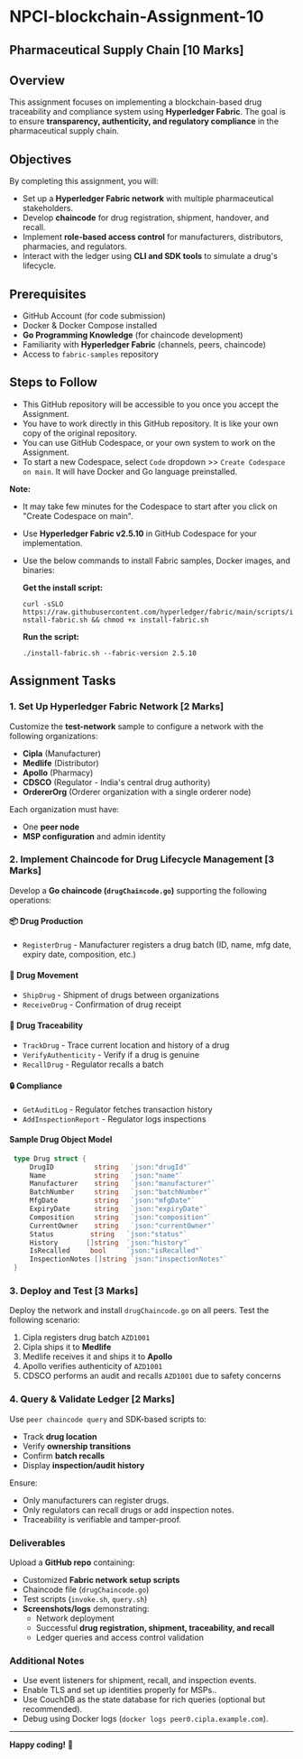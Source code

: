 # NPCI-blockchain-Assignment-10
## Pharmaceutical Supply Chain [10 Marks]

## Overview
This assignment focuses on implementing a blockchain-based drug traceability and compliance system using **Hyperledger Fabric**. The goal is to ensure **transparency, authenticity, and regulatory compliance** in the pharmaceutical supply chain.

## Objectives
By completing this assignment, you will:
- Set up a **Hyperledger Fabric network** with multiple pharmaceutical stakeholders.
- Develop **chaincode** for drug registration, shipment, handover, and recall.
- Implement **role-based access control** for manufacturers, distributors, pharmacies, and regulators.
- Interact with the ledger using **CLI and SDK tools** to simulate a drug's lifecycle.

## Prerequisites
- GitHub Account (for code submission)
- Docker & Docker Compose installed
- **Go Programming Knowledge** (for chaincode development)
- Familiarity with **Hyperledger Fabric** (channels, peers, chaincode)
- Access to `fabric-samples` repository

## Steps to Follow

- This GitHub repository will be accessible to you once you accept the Assignment.
- You have to work directly in this GitHub repository. It is like your own copy of the original repository.
- You can use GitHub Codespace, or your own system to work on the Assignment. 
- To start a new Codespace, select `Code` dropdown >> `Create Codespace on main`. It will have Docker and Go language preinstalled.

**Note:** 
- It may take few minutes for the Codespace to start after you click on "Create Codespace on main".
- Use **Hyperledger Fabric v2.5.10** in GitHub Codespace for your implementation.
- Use the below commands to install Fabric samples, Docker images, and binaries:

  **Get the install script:**
    
  `curl -sSLO https://raw.githubusercontent.com/hyperledger/fabric/main/scripts/install-fabric.sh && chmod +x install-fabric.sh`

  **Run the script:**
    
  `./install-fabric.sh --fabric-version 2.5.10`


## Assignment Tasks
### 1. Set Up Hyperledger Fabric Network [2 Marks]
Customize the **test-network** sample to configure a network with the following organizations:
- **Cipla** (Manufacturer)
- **Medlife** (Distributor)
- **Apollo** (Pharmacy)
- **CDSCO** (Regulator - India's central drug authority)
- **OrdererOrg** (Orderer organization with a single orderer node)

Each organization must have:
- One **peer node**
- **MSP configuration** and admin identity

### 2. Implement Chaincode for Drug Lifecycle Management [3 Marks]
Develop a **Go chaincode (`drugChaincode.go`)** supporting the following operations:
#### 📦 Drug Production
- `RegisterDrug` - Manufacturer registers a drug batch (ID, name, mfg date, expiry date, composition, etc.)

#### 🚚 Drug Movement
- `ShipDrug` - Shipment of drugs between organizations
- `ReceiveDrug` - Confirmation of drug receipt

#### 🧾 Drug Traceability
- `TrackDrug` - Trace current location and history of a drug
- `VerifyAuthenticity` - Verify if a drug is genuine
- `RecallDrug` - Regulator recalls a batch

#### 🔒 Compliance
- `GetAuditLog` - Regulator fetches transaction history
- `AddInspectionReport` - Regulator logs inspections

#### Sample Drug Object Model
```go
 type Drug struct {
     DrugID          string   `json:"drugId"`
     Name            string   `json:"name"`
     Manufacturer    string   `json:"manufacturer"`
     BatchNumber     string   `json:"batchNumber"`
     MfgDate         string   `json:"mfgDate"`
     ExpiryDate      string   `json:"expiryDate"`
     Composition     string   `json:"composition"`
     CurrentOwner    string   `json:"currentOwner"`
     Status         string   `json:"status"`
     History       []string  `json:"history"`
     IsRecalled     bool     `json:"isRecalled"`
     InspectionNotes []string `json:"inspectionNotes"`
 }
```

### 3. Deploy and Test [3 Marks]
Deploy the network and install `drugChaincode.go` on all peers. Test the following scenario:
1. Cipla registers drug batch `AZD1001`
2. Cipla ships it to **Medlife**
3. Medlife receives it and ships it to **Apollo**
4. Apollo verifies authenticity of `AZD1001`
5. CDSCO performs an audit and recalls `AZD1001` due to safety concerns

### 4. Query & Validate Ledger [2 Marks]
Use `peer chaincode query` and SDK-based scripts to:
- Track **drug location**
- Verify **ownership transitions**
- Confirm **batch recalls**
- Display **inspection/audit history**

Ensure:
- Only manufacturers can register drugs.
- Only regulators can recall drugs or add inspection notes.
- Traceability is verifiable and tamper-proof.


### Deliverables
Upload a **GitHub repo** containing:
- Customized **Fabric network setup scripts**
- Chaincode file (`drugChaincode.go`)
- Test scripts (`invoke.sh`, `query.sh`)
- **Screenshots/logs** demonstrating:
  - Network deployment
  - Successful **drug registration, shipment, traceability, and recall**
  - Ledger queries and access control validation

### Additional Notes
- Use event listeners for shipment, recall, and inspection events.
- Enable TLS and set up identities properly for MSPs..
- Use CouchDB as the state database for rich queries (optional but recommended).
- Debug using Docker logs (`docker logs peer0.cipla.example.com`).

---

**Happy coding!** 🚀


